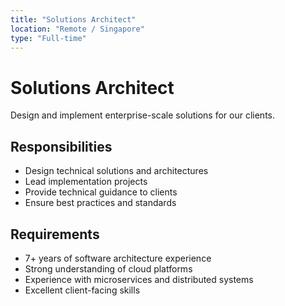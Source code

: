 ```yaml
---
title: "Solutions Architect"
location: "Remote / Singapore"
type: "Full-time"
---
```


# Solutions Architect

Design and implement enterprise-scale solutions for our clients.

## Responsibilities

- Design technical solutions and architectures
- Lead implementation projects
- Provide technical guidance to clients
- Ensure best practices and standards

## Requirements

- 7+ years of software architecture experience
- Strong understanding of cloud platforms
- Experience with microservices and distributed systems
- Excellent client-facing skills
